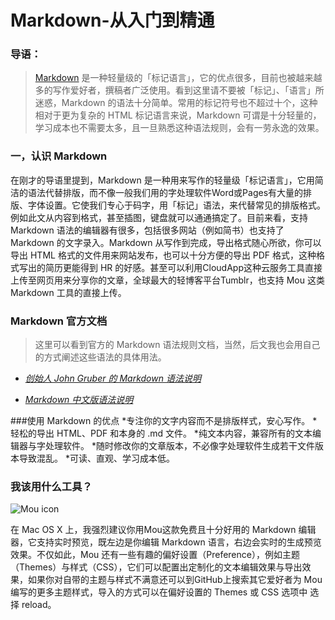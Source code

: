 # Markdown-从入门到精通
### 导语：
> [Markdown](http://zh.wikipedia.org/wiki/Markdown) 是一种轻量级的「标记语言」，它的优点很多，目前也被越来越多的写作爱好者，撰稿者广泛使用。看到这里请不要被「标记」、「语言」所迷惑，Markdown 的语法十分简单。常用的标记符号也不超过十个，这种相对于更为复杂的 HTML 标记语言来说，Markdown 可谓是十分轻量的，学习成本也不需要太多，且一旦熟悉这种语法规则，会有一劳永逸的效果。

### 一，认识 Markdown

在刚才的导语里提到，Markdown 是一种用来写作的轻量级「标记语言」，它用简洁的语法代替排版，而不像一般我们用的字处理软件Word或Pages有大量的排版、字体设置。它使我们专心于码字，用「标记」语法，来代替常见的排版格式。例如此文从内容到格式，甚至插图，键盘就可以通通搞定了。目前来看，支持 Markdown 语法的编辑器有很多，包括很多网站（例如简书）也支持了 Markdown 的文字录入。Markdown 从写作到完成，导出格式随心所欲，你可以导出 HTML 格式的文件用来网站发布，也可以十分方便的导出 PDF 格式，这种格式写出的简历更能得到 HR 的好感。甚至可以利用CloudApp这种云服务工具直接上传至网页用来分享你的文章，全球最大的轻博客平台Tumblr，也支持 Mou 这类 Markdown 工具的直接上传。

### Markdown 官方文档  
> 这里可以看到官方的 Markdown 语法规则文档，当然，后文我也会用自己的方式阐述这些语法的具体用法。

* [*创始人 John Gruber 的 Markdown 语法说明*](http://zh.wikipedia.org/wiki/Markdown)

* [*Markdown 中文版语法说明*](http://zh.wikipedia.org/wiki/Markdown)

###使用 Markdown 的优点
*专注你的文字内容而不是排版样式，安心写作。
*轻松的导出 HTML、PDF 和本身的 .md 文件。
*纯文本内容，兼容所有的文本编辑器与字处理软件。
*随时修改你的文章版本，不必像字处理软件生成若干文件版本导致混乱。
*可读、直观、学习成本低。

### 我该用什么工具？

![Mou icon](http://mouapp.com/Mou_128.png)

在 Mac OS X 上，我强烈建议你用Mou这款免费且十分好用的 Markdown 编辑器，它支持实时预览，既左边是你编辑 Markdown 语言，右边会实时的生成预览效果。不仅如此，Mou 还有一些有趣的偏好设置（Preference），例如主题（Themes）与样式（CSS），它们可以配置出定制化的文本编辑效果与导出效果，如果你对自带的主题与样式不满意还可以到GitHub上搜索其它爱好者为 Mou 编写的更多主题样式，导入的方式可以在偏好设置的 Themes 或 CSS 选项中 选择 reload。
![]()